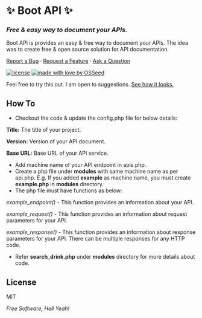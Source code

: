 # ✨ Boot API ✨
### _Free & easy way to document your APIs._

Boot API is provides an easy & free way to document your APIs. The idea was to create free & open source solution for API documentation.


<a href="https://github.com/tanmayk/boot_api/issues/new?assignees=&labels=bug&template=bug_report.md&title=bug%3A+">Report a Bug</a>
·
<a href="https://github.com/tanmayk/boot_api/issues/new?assignees=&labels=enhancement&template=feature_request.md&title=feat%3A+">Request a Feature</a>
·
<a href="https://github.com/tanmayk/boot_api/discussions">Ask a Question</a>


[![license](https://img.shields.io/badge/license-MIT-blue?style=flat-square)](LICENSE.md)
[![made with love by OSSeed](https://img.shields.io/badge/made%20with%20%E2%9D%A4%20by-OSSeed-7db238?style=flat-square)](https://osseed.com/)

Feel free to try this out. I am open to suggestions. [See how it looks.](https://tanmayk.github.io/boot_api/)

## How To

- Checkout the code & update the config.php file for below details:

**Title:** The title of your project.

**Version:** Version of your API document.

**Base URL:** Base URL of your API service.

- Add machine name of your API endpoint in apis.php.
- Create a php file under **modules** with same machine name as per api.php. E.g. If you added **example** as machine name, you must create **example.php** in **modules** directory.
- The php file must have functions as below:

_example_endpoint()_ - This function provides an information about your API.

_example_request()_ - This function provides an information about request parameters for your API.

_example_response()_ - This function provides an information about response parameters for your API. There can be multiple responses for any HTTP code.
- Refer **search_drink.php** under **modules** directory for more details about code.

## License

MIT

_Free Software, Hell Yeah!_
